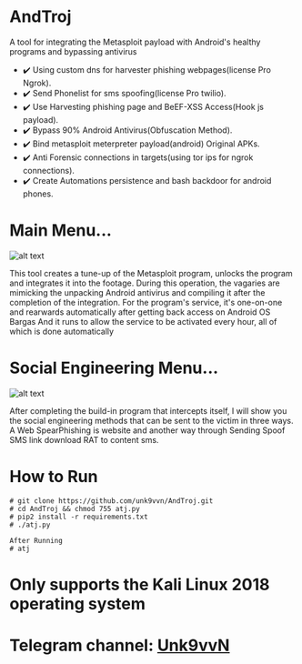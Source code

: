 # AndTroj
A tool for integrating the Metasploit payload with Android's healthy programs and bypassing antivirus


- :heavy_check_mark: Using custom dns for harvester phishing webpages(license Pro Ngrok).
- :heavy_check_mark: Send Phonelist for sms spoofing(license Pro twilio).
- :heavy_check_mark: Use Harvesting phishing page and BeEF-XSS Access(Hook js payload).
- :heavy_check_mark: Bypass 90% Android Antivirus(Obfuscation Method).
- :heavy_check_mark: Bind metasploit meterpreter payload(android) Original APKs.
- :heavy_check_mark: Anti Forensic connections in targets(using tor ips for ngrok connections).
- :heavy_check_mark: Create Automations persistence and bash backdoor for android phones.


# Main Menu...

![alt text][logo]

[logo]: https://raw.githubusercontent.com/unk9vvn/AndTroj/master/ATJ.jpg "Logo Title Text 2"


This tool creates a tune-up of the Metasploit program, unlocks the program and integrates it into the footage. During this operation, the vagaries are mimicking the unpacking Android antivirus and compiling it after the completion of the integration. For the program's service, it's one-on-one and rearwards automatically after getting back access on Android OS Bargas And it runs to allow the service to be activated every hour, all of which is done automatically

# Social Engineering Menu...

![alt text](https://raw.githubusercontent.com/unk9vvn/AndTroj/master/SEA.jpg)


After completing the build-in program that intercepts itself, I will show you the social engineering methods that can be sent to the victim in three ways. A Web SpearPhishing is website and another way through Sending Spoof SMS link download RAT to content sms.

# How to Run
```
# git clone https://github.com/unk9vvn/AndTroj.git
# cd AndTroj && chmod 755 atj.py
# pip2 install -r requirements.txt
# ./atj.py

After Running
# atj
```
# Only supports the Kali Linux 2018 operating system

# Telegram channel: [Unk9vvN](https://t.me/Unk9vvN)
